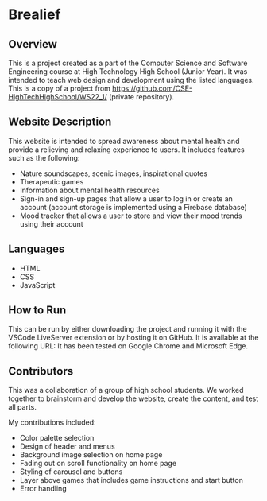 # Brealief

## Overview
This is a project created as a part of the Computer Science and Software Engineering course at High Technology High School (Junior Year).
It was intended to teach web design and development using the listed languages.
This is a copy of a project from https://github.com/CSE-HighTechHighSchool/WS22_1/ (private repository).

## Website Description
This website is intended to spread awareness about mental health and provide a relieving and relaxing experience to users.
It includes features such as the following:
- Nature soundscapes, scenic images, inspirational quotes
- Therapeutic games
- Information about mental health resources
- Sign-in and sign-up pages that allow a user to log in or create an account (account storage is implemented using a Firebase database)
- Mood tracker that allows a user to store and view their mood trends using their account

## Languages
- HTML
- CSS
- JavaScript

## How to Run
This can be run by either downloading the project and running it with the VSCode LiveServer extension or by hosting it on GitHub.
It is available at the following URL:
It has been tested on Google Chrome and Microsoft Edge.

## Contributors
This was a collaboration of a group of high school students. We worked together to brainstorm and develop the website, create the content, and test all parts. 

My contributions included:
- Color palette selection
- Design of header and menus
- Background image selection on home page
- Fading out on scroll functionality on home page
- Styling of carousel and buttons
- Layer above games that includes game instructions and start button
- Error handling
